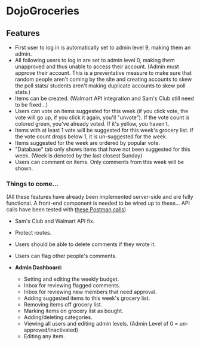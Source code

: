 # DojoGroceries

## Features

- First user to log in is automatically set to admin level 9, making them an admin.
- All following users to log in are set to admin level 0, making them unapproved and thus unable to access their account. (Admin must approve their account. This is a preventative measure to make sure that random people aren't coming by the site and creating accounts to skew the poll stats/ students aren't making duplicate accounts to skew poll stats.)
- Items can be created. (Walmart API integration and Sam's Club still need to be fixed...)
- Users can vote on items suggested for this week (if you click vote, the vote will go up, if you click it again, you'll "unvote"). If the vote count is colored green, you've already voted. If it's yellow, you haven't.
- Items with at least 1 vote will be suggested for this week's grocery list. If the vote count drops below 1, it is un-suggested for the week.
- Items suggested for the week are ordered by popular vote.
- "Database" tab only shows items that have not been suggested for this week. (Week is denoted by the last closest Sunday)
- Users can comment on items. Only comments from this week will be shown.

### Things to come...

(All these features have already been implemented server-side and are fully functional. A front-end component is needed to be wired up to these... API calls have been tested with [these Postman calls](https://www.getpostman.com/collections/567794b7c8ce8f1d4786))

- Sam's Club and Walmart API fix.
- Protect routes.
- Users should be able to delete comments if they wrote it.
- Users can flag other people's comments.


- **Admin Dashboard:**
	- Setting and editing the weekly budget.
	- Inbox for reviewing flagged comments.
	- Inbox for reviewing new members that need approval.
	- Adding suggested items to this week's grocery list.
	- Removing items off grocery list.
	- Marking items on grocery list as bought.
	- Adding/deleting categories.
	- Viewing all users and editing admin levels. (Admin Level of 0 = un-approved/inactivated)
	- Editing any item.
